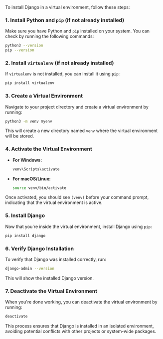 To install Django in a virtual environment, follow these steps:

### 1. Install Python and `pip` (if not already installed)
Make sure you have Python and `pip` installed on your system. You can check by running the following commands:
```bash
python3 --version
pip --version
```

### 2. Install `virtualenv` (if not already installed)
If `virtualenv` is not installed, you can install it using `pip`:
```bash
pip install virtualenv
```

### 3. Create a Virtual Environment
Navigate to your project directory and create a virtual environment by running:
```bash
python3 -m venv myenv
```
This will create a new directory named `venv` where the virtual environment will be stored.

### 4. Activate the Virtual Environment
- **For Windows:**
  ```bash
  venv\Scripts\activate
  ```
- **For macOS/Linux:**
  ```bash
  source venv/bin/activate
  ```

Once activated, you should see `(venv)` before your command prompt, indicating that the virtual environment is active.

### 5. Install Django
Now that you're inside the virtual environment, install Django using `pip`:
```bash
pip install django
```

### 6. Verify Django Installation
To verify that Django was installed correctly, run:
```bash
django-admin --version
```
This will show the installed Django version.

### 7. Deactivate the Virtual Environment
When you're done working, you can deactivate the virtual environment by running:
```bash
deactivate
```

This process ensures that Django is installed in an isolated environment, avoiding potential conflicts with other projects or system-wide packages.
